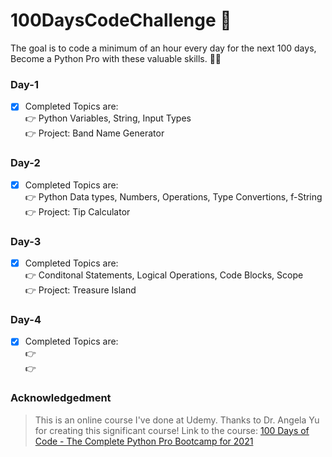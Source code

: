 # 100DaysCodeChallenge 🐍
The goal is to code a minimum of an hour every day for the next 100 days, Become a Python Pro with these valuable skills. 🗽🚀

### Day-1
- [x] Completed Topics are: <br>
👉 Python Variables, String, Input Types <br>
👉 Project: Band Name Generator 

### Day-2
- [x] Completed Topics are: <br>
👉 Python Data types, Numbers, Operations, Type Convertions, f-String <br>
👉 Project: Tip Calculator

### Day-3
- [x] Completed Topics are: <br>
👉 Conditonal Statements, Logical Operations, Code Blocks, Scope <br>
👉 Project: Treasure Island 

### Day-4
- [x] Completed Topics are: <br>
👉 <br>
👉
### Acknowledgedment
> This is an online course I've done at Udemy. Thanks to Dr. Angela Yu for creating this significant course! Link to the course:  [100 Days of Code - The Complete Python Pro Bootcamp for 2021](https://www.udemy.com/course/100-days-of-code/)
